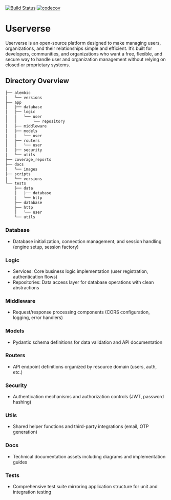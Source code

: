 
[![Build Status](https://github.com/skhendle-verse/Userverse/actions/workflows/testing-build.yml/badge.svg)](https://github.com/skhendle-verse/Userverse/actions/workflows/testing-build.yml)
[![codecov](https://codecov.io/gh/skhendle-verse/Userverse/branch/main/graph/badge.svg)](https://codecov.io/gh/skhendle-verse/Userverse)


# Userverse

Userverse is an open-source platform designed to make managing users, organizations, and their relationships simple and efficient. It’s built for developers, communities, and organizations who want a free, flexible, and secure way to handle user and organization management without relying on closed or proprietary systems.

## Directory Overview

```bash
├── alembic
│   └── versions
├── app
│   ├── database
│   ├── logic
│   │   └── user
│   │       └── repository
│   ├── middleware
│   ├── models
│   │   └── user
│   ├── routers
│   │   └── user
│   ├── security
│   └── utils
├── coverage_reports
├── docs
│   └── images
├── scripts
│   └── versions
└── tests
    ├── data
    │   ├── database
    │   └── http
    ├── database
    ├── http
    │   └── user
    └── utils
```

### Database
 - Database initialization, connection management, and session handling (engine setup, session factory)
### Logic
 - Services: Core business logic implementation (user registration, authentication flows)
 - Repositories: Data access layer for database operations with clean abstractions
### Middleware
 - Request/response processing components (CORS configuration, logging, error handlers)
### Models
 - Pydantic schema definitions for data validation and API documentation

### Routers
 - API endpoint definitions organized by resource domain (users, auth, etc.)

### Security
 - Authentication mechanisms and authorization controls (JWT, password hashing)
### Utils
 - Shared helper functions and third-party integrations (email, OTP generation)

### Docs
 - Technical documentation assets including diagrams and implementation guides

### Tests
 - Comprehensive test suite mirroring application structure for unit and integration testing